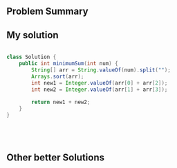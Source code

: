 ## Problem Summary




## My solution

```java

class Solution {
    public int minimumSum(int num) {
        String[] arr = String.valueOf(num).split("");
        Arrays.sort(arr);
        int new1 = Integer.valueOf(arr[0] + arr[2]);
        int new2 = Integer.valueOf(arr[1] + arr[3]);
        
        return new1 + new2;
    }
}

```
<br><br>

## Other better Solutions
